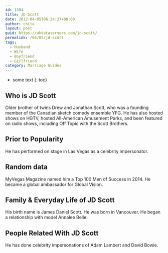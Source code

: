 ```yaml
---
id: 1304
title: JD Scott
date: 2012-04-05T06:24:27+00:00
author: chito
layout: post
guid: https://ukdataservers.com/jd-scott/
permalink: /04/05/jd-scott
tags:
  - Husband
  - Wife
  - Boyfriend
  - Girlfriend
category: Marriage Guides
---
```


* some text
{: toc}
          
          
## Who is  JD Scott
                  
                  
                  
Older brother of twins Drew and Jonathan Scott, who was a founding member of the Canadian sketch comedy ensemble YFG. He has also hosted shows on HGTV, hosted All-American Amusement Parks, and been featured on radio shows, including Off Topic with the Scott Brothers.
                  
                
                
                
## Prior to Popularity 
                  
                  
                  
He has performed on stage in Las Vegas as a celebrity impersonator.
                  
                
                
                
## Random data 
                  
                  
                  
MyVegas Magazine named him a Top 100 Men of Success in 2014. He became a global ambassador for Global Vision.
                  
                
                
                
## Family & Everyday Life of JD Scott
                  
                  
                  
His birth name is James Daniel Scott. He was born in Vancouver. He began a relationship with model Annalee Belle.
                  
                
                
                
## People Related With  JD Scott
                  
                  
                  
He has done celebrity impersonations of Adam Lambert and David Bowie.
                  
                
              
            
          
          
          
    
    
  
